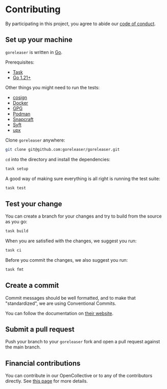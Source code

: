 # Contributing

By participating in this project, you agree to abide our
[code of conduct](https://github.com/goreleaser/.github/blob/main/CODE_OF_CONDUCT.md).

## Set up your machine

`goreleaser` is written in [Go](https://golang.org/).

Prerequisites:

- [Task](https://taskfile.dev/installation)
- [Go 1.21+](https://go.dev/doc/install)

Other things you might need to run the tests:

- [cosign](https://github.com/sigstore/cosign)
- [Docker](https://www.docker.com/)
- [GPG](https://gnupg.org)
- [Podman](https://podman.io/)
- [Snapcraft](https://snapcraft.io/)
- [Syft](https://github.com/anchore/syft)
- [upx](https://upx.github.io/)

Clone `goreleaser` anywhere:

```sh
git clone git@github.com:goreleaser/goreleaser.git
```

`cd` into the directory and install the dependencies:

```sh
task setup
```

A good way of making sure everything is all right is running the test suite:

```sh
task test
```

## Test your change

You can create a branch for your changes and try to build from the source as you go:

```sh
task build
```

When you are satisfied with the changes, we suggest you run:

```sh
task ci
```

Before you commit the changes, we also suggest you run:

```sh
task fmt
```

## Create a commit

Commit messages should be well formatted, and to make that "standardized", we
are using Conventional Commits.

You can follow the documentation on
[their website](https://www.conventionalcommits.org).

## Submit a pull request

Push your branch to your `goreleaser` fork and open a pull request against the main branch.

## Financial contributions

You can contribute in our OpenCollective or to any of the contributors directly.
See [this page](https://goreleaser.com/sponsors) for more details.
